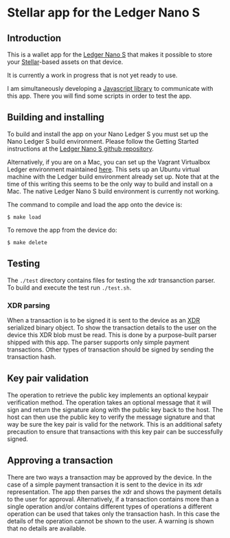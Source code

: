 # Stellar app for the Ledger Nano S

## Introduction

This is a wallet app for the [Ledger Nano S](https://www.ledgerwallet.com/products/ledger-nano-s) that makes it possible to store your [Stellar](https://www.stellar.org/)-based assets on that device.

It is currently a work in progress that is not yet ready to use.

I am simultaneously developing a [Javascript library](https://github.com/lenondupe/stellar-ledger-api) to communicate with this app. There you will find some scripts in order to test the app.

## Building and installing

To build and install the app on your Nano Ledger S you must set up the Nano Ledger S build environment. Please follow the Getting Started instructions at the [Ledger Nano S github repository](https://github.com/LedgerHQ/ledger-nano-s).

Alternatively, if you are on a Mac, you can set up the Vagrant Virtualbox Ledger environment maintained [here](https://github.com/fix/ledger-vagrant). This sets up an Ubuntu virtual machine with the Ledger build environment already set up. Note that at the time of this writing this seems to be the only way to build and install on a Mac. The native Ledger Nano S build environment is currently not working.

The command to compile and load the app onto the device is:

```$ make load```

To remove the app from the device do:

```$ make delete```

## Testing

The `./test` directory contains files for testing the xdr transanction parser. To build and execute the test run `./test.sh`.

### XDR parsing

When a transaction is to be signed it is sent to the device as an [XDR](https://tools.ietf.org/html/rfc1832) serialized binary object. To show the transaction details to the user on the device this XDR blob must be read. This is done by a purpose-built parser shipped with this app. The parser supports only simple payment transactions. Other types of transaction should be signed by sending the transaction hash.

## Key pair validation

The operation to retrieve the public key implements an optional keypair verification method. The operation takes an optional message that it will sign and return the signature along with the public key back to the host. The host can then use the public key to verify the message signature and that way be sure the key pair is valid for the network. This is an additional safety precaution to ensure that transactions with this key pair can be successfully signed.

## Approving a transaction

There are two ways a transaction may be approved by the device. In the case of a simple payment transaction it is sent to the device in its xdr representation. The app then parses the xdr and shows the payment details to the user for approval.
Alternatively, if a transaction contains more than a single operation and/or contains different types of operations a different operation can be used that takes only the transaction hash. In this case the details of the operation cannot be shown to the user. A warning is shown that no details are available.

